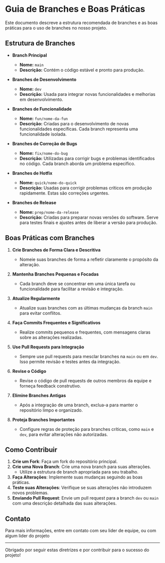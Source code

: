 # Guia de Branches e Boas Práticas

Este documento descreve a estrutura recomendada de branches e as boas práticas para o uso de branches no nosso projeto.

## Estrutura de Branches

- **Branch Principal**
  - **Nome:** `main`
  - **Descrição:** Contém o código estável e pronto para produção.

- **Branches de Desenvolvimento**
  - **Nome:** `dev`
  - **Descrição:** Usada para integrar novas funcionalidades e melhorias em desenvolvimento.

- **Branches de Funcionalidade**
  - **Nome:** `fun/nome-da-fun`
  - **Descrição:** Criadas para o desenvolvimento de novas funcionalidades específicas. Cada branch representa uma funcionalidade isolada.

- **Branches de Correção de Bugs**
  - **Nome:** `fix/nome-do-bug`
  - **Descrição:** Utilizadas para corrigir bugs e problemas identificados no código. Cada branch aborda um problema específico.

- **Branches de Hotfix**
  - **Nome:** `quick/nome-do-quick`
  - **Descrição:** Usadas para corrigir problemas críticos em produção rapidamente. Estas são correções urgentes.

- **Branches de Release**
  - **Nome:** `prep/nome-da-release`
  - **Descrição:** Criadas para preparar novas versões do software. Serve para testes finais e ajustes antes de liberar a versão para produção.

## Boas Práticas com Branches

1. **Crie Branches de Forma Clara e Descritiva**
   - Nomeie suas branches de forma a refletir claramente o propósito da alteração.

2. **Mantenha Branches Pequenas e Focadas**
   - Cada branch deve se concentrar em uma única tarefa ou funcionalidade para facilitar a revisão e integração.

3. **Atualize Regularmente**
   - Atualize suas branches com as últimas mudanças da branch `main` para evitar conflitos.

4. **Faça Commits Frequentes e Significativos**
   - Realize commits pequenos e frequentes, com mensagens claras sobre as alterações realizadas.

5. **Use Pull Requests para Integração**
   - Sempre use pull requests para mesclar branches na `main` ou em `dev`. Isso permite revisão e testes antes da integração.

6. **Revise o Código**
   - Revise o código de pull requests de outros membros da equipe e forneça feedback construtivo.

7. **Elimine Branches Antigas**
   - Após a integração de uma branch, exclua-a para manter o repositório limpo e organizado.

8. **Proteja Branches Importantes**
   - Configure regras de proteção para branches críticas, como `main` e `dev`, para evitar alterações não autorizadas.

## Como Contribuir

1. **Crie um Fork**: Faça um fork do repositório principal.
2. **Crie uma Nova Branch**: Crie uma nova branch para suas alterações.
   - Utilize a estrutura de branch apropriada para seu trabalho.
3. **Faça Alterações**: Implemente suas mudanças seguindo as boas práticas.
4. **Teste suas Alterações**: Verifique se suas alterações não introduzem novos problemas.
5. **Enviando Pull Request**: Envie um pull request para a branch `dev` ou `main` com uma descrição detalhada das suas alterações.

## Contato

Para mais informações, entre em contato com seu lider de equipe, ou com algum lider do projeto

---

Obrigado por seguir estas diretrizes e por contribuir para o sucesso do projeto!